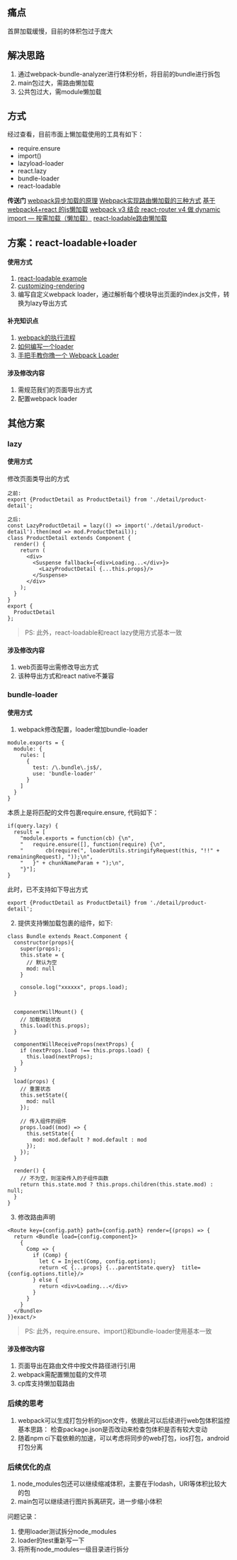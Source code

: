 ## 痛点
首屏加载缓慢，目前的体积包过于庞大

## 解决思路
1. 通过webpack-bundle-analyzer进行体积分析，将目前的bundle进行拆包
2. main包过大，需路由懒加载
3. 公共包过大，需module懒加载

## 方式
经过查看，目前市面上懒加载使用的工具有如下：
* require.ensure
* import()
* lazyload-loader
* react.lazy
* bundle-loader
* react-loadable

**传送门**
[webpack异步加载的原理](https://github.com/wugaoliang1116/webpa_ensure)
[Webpack实现路由懒加载的三种方式](https://www.cnblogs.com/aimeeblogs/p/9497414.html)
[基于webpack4+react 的js懒加载](https://cloud.tencent.com/developer/article/1406301)
[webpack v3 结合 react-router v4 做 dynamic import — 按需加载（懒加载）](https://segmentfault.com/a/1190000011128817)
[react-loadable路由懒加载](https://www.cnblogs.com/anxiaoyu/p/10879981.html)

## 方案：react-loadable+loader
#### 使用方式
1. [react-loadable example](https://www.npmjs.com/package/react-loadable#example)
2. [customizing-rendering](https://www.npmjs.com/package/react-loadable#customizing-rendering)
3. 编写自定义webpack loader，通过解析每个模块导出页面的index.js文件，转换为lazy导出方式

#### 补充知识点
1. [webpack的执行流程](https://segmentfault.com/a/1190000015088834?utm_source=tag-newest#articleHeader3)
2. [如何编写一个loader](https://segmentfault.com/a/1190000012718374)
3. [手把手教你撸一个 Webpack Loader](https://blog.csdn.net/lszy16/article/details/79162960)

#### 涉及修改内容
1. 需规范我们的页面导出方式
2. 配置webpack loader

## 其他方案
### lazy
#### 使用方式
修改页面类导出的方式
```
之前:
export {ProductDetail as ProductDetail} from './detail/product-detail';

之后:
const LazyProductDetail = lazy(() => import('./detail/product-detail').then(mod => mod.ProductDetail));
class ProductDetail extends Component {
  render() {
    return (
      <div>
        <Suspense fallback={<div>Loading...</div>}>
          <LazyProductDetail {...this.props}/>
        </Suspense>
      </div>
    );
  }
}
export {
  ProductDetail
};
```
> PS: 此外，react-loadable和react lazy使用方式基本一致

#### 涉及修改内容
1. web页面导出需修改导出方式
2. 该种导出方式和react native不兼容


### bundle-loader
#### 使用方式
1. webpack修改配置，loader增加bundle-loader
```
module.exports = {
  module: {
    rules: [
      {
        test: /\.bundle\.js$/,
        use: 'bundle-loader'
      }
    ]
  }
}
```

本质上是将匹配的文件包裹require.ensure, 代码如下：
```
if(query.lazy) {
  result = [
    "module.exports = function(cb) {\n",
    "	require.ensure([], function(require) {\n",
    "		cb(require(", loaderUtils.stringifyRequest(this, "!!" + remainingRequest), "));\n",
    "	}" + chunkNameParam + ");\n",
    "}"];
}
```

此时，已不支持如下导出方式
```
export {ProductDetail as ProductDetail} from './detail/product-detail';
```

2. 提供支持懒加载包裹的组件，如下:
```
class Bundle extends React.Component {
  constructor(props){
    super(props);
    this.state = {
      // 默认为空
      mod: null
    }

    console.log("xxxxxx", props.load);
  }
 
 
  componentWillMount() {
    // 加载初始状态
    this.load(this.props);
  }
 
  componentWillReceiveProps(nextProps) {
    if (nextProps.load !== this.props.load) {
      this.load(nextProps);
    }
  }
 
  load(props) {
    // 重置状态
    this.setState({
      mod: null
    });

    // 传入组件的组件
    props.load((mod) => {
      this.setState({
        mod: mod.default ? mod.default : mod
      });
    });
  }
 
  render() {
    // 不为空，则渲染传入的子组件函数
    return this.state.mod ? this.props.children(this.state.mod) : null;
  }
}
```

3. 修改路由声明
```
<Route key={config.path} path={config.path} render={(props) => {
  return <Bundle load={config.component}>
    {
      Comp => {
        if (Comp) {
          let C = Inject(Comp, config.options);
          return <C {...props} {...parentState.query}  title={config.options.title}/>
        } else {
          return <div>Loading...</div>
        }
      }
    }
  </Bundle>
}}exact/>
```

> PS: 此外，require.ensure、import()和bundle-loader使用基本一致

#### 涉及修改内容
1. 页面导出在路由文件中按文件路径进行引用
2. webpack需配置懒加载的文件项
3. cp库支持懒加载路由


### 后续的思考
1. webpack可以生成打包分析的json文件，依据此可以后续进行web包体积监控
基本思路：
检查package.json是否改动来检查包体积是否有较大变动
2. 随着npm ci下载依赖的加速，可以考虑将同步的web打包，ios打包，android打包分离

### 后续优化的点
1. node_modules包还可以继续缩减体积，主要在于lodash，URI等体积比较大的包
2. main包可以继续进行图片拆离研究，进一步缩小体积



问题记录：
1. 使用loader测试拆分node_modules
2. loader的test重新写一下
3. 将所有node_modules一级目录进行拆分
